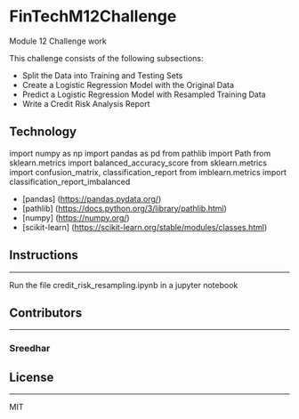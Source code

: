 # FinTechM12Challenge
Module 12 Challenge work

This challenge consists of the following subsections:

* Split the Data into Training and Testing Sets
* Create a Logistic Regression Model with the Original Data
* Predict a Logistic Regression Model with Resampled Training Data
* Write a Credit Risk Analysis Report

## Technology

import numpy as np
import pandas as pd
from pathlib import Path
from sklearn.metrics import balanced_accuracy_score
from sklearn.metrics import confusion_matrix, classification_report
from imblearn.metrics import classification_report_imbalanced

* [pandas] (https://pandas.pydata.org/)
* [pathlib] (https://docs.python.org/3/library/pathlib.html)
* [numpy] (https://numpy.org/)
* [scikit-learn] (https://scikit-learn.org/stable/modules/classes.html)

## Instructions
---
Run the file credit_risk_resampling.ipynb in a jupyter notebook

## Contributors
---
### Sreedhar

## License
---
MIT
